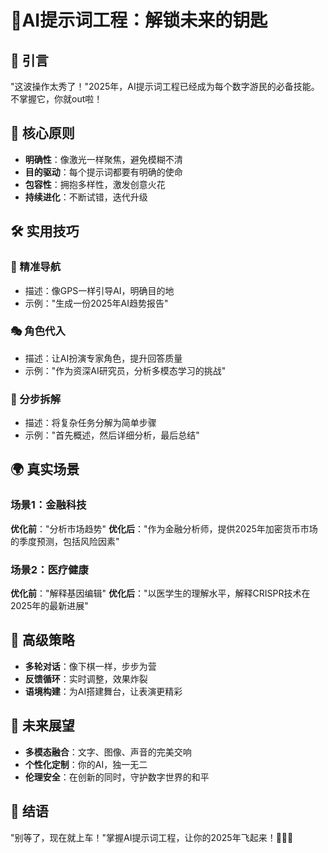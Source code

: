 # 🚀AI提示词工程：解锁未来的钥匙

## 🌟 引言
"这波操作太秀了！"2025年，AI提示词工程已经成为每个数字游民的必备技能。不掌握它，你就out啦！

## 🔑 核心原则
- **明确性**：像激光一样聚焦，避免模糊不清
- **目的驱动**：每个提示词都要有明确的使命
- **包容性**：拥抱多样性，激发创意火花
- **持续进化**：不断试错，迭代升级

## 🛠 实用技巧
### 🎯 精准导航
- 描述：像GPS一样引导AI，明确目的地
- 示例："生成一份2025年AI趋势报告"

### 🎭 角色代入
- 描述：让AI扮演专家角色，提升回答质量
- 示例："作为资深AI研究员，分析多模态学习的挑战"

### 🧩 分步拆解
- 描述：将复杂任务分解为简单步骤
- 示例："首先概述，然后详细分析，最后总结"

## 🌍 真实场景
### 场景1：金融科技
**优化前**："分析市场趋势"
**优化后**："作为金融分析师，提供2025年加密货币市场的季度预测，包括风险因素"

### 场景2：医疗健康
**优化前**："解释基因编辑"
**优化后**："以医学生的理解水平，解释CRISPR技术在2025年的最新进展"

## 🚄 高级策略
- **多轮对话**：像下棋一样，步步为营
- **反馈循环**：实时调整，效果炸裂
- **语境构建**：为AI搭建舞台，让表演更精彩

## 🔮 未来展望
- **多模态融合**：文字、图像、声音的完美交响
- **个性化定制**：你的AI，独一无二
- **伦理安全**：在创新的同时，守护数字世界的和平

## 💪 结语
"别等了，现在就上车！"掌握AI提示词工程，让你的2025年飞起来！🚀🌈🎉